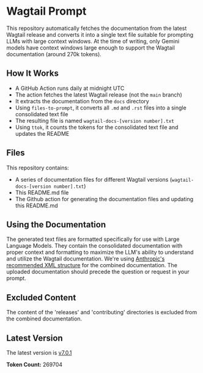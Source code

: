 # Wagtail Prompt

This repository automatically fetches the documentation from the latest Wagtail release and converts it into a single text file suitable for prompting LLMs with large context windows. At the time of writing, only Gemini models have context windows large enough to support the Wagtail documentation (around 270k tokens).

## How It Works

- A GitHub Action runs daily at midnight UTC
- The action fetches the latest Wagtail release (not the `main` branch)
- It extracts the documentation from the `docs` directory
- Using `files-to-prompt`, it converts all `.md` and `.rst` files into a single consolidated text file
- The resulting file is named `wagtail-docs-[version number].txt`
- Using `ttok`, it counts the tokens for the consolidated text file and updates the README

## Files

This repository contains:

- A series of documentation files for different Wagtail versions (`wagtail-docs-[version number].txt`)
- This README.md file
- The Github action for generating the documentation files and updating this README.md

## Using the Documentation

The generated text files are formatted specifically for use with Large Language Models. They contain the consolidated documentation with proper context and formatting to maximize the LLM's ability to understand and utilize the Wagtail documentation. We're using [Anthropic's recommended XML structure](https://docs.anthropic.com/en/docs/build-with-claude/prompt-engineering/long-context-tips) for the combined documentation. The uploaded documentation should precede the question or request in your prompt.

## Excluded Content

The content of the 'releases' and 'contributing' directories is excluded from the combined documentation.

## Latest Version

The latest version is [v7.0.1](./wagtail-docs-v7.0.1.txt)

**Token Count:** 269704